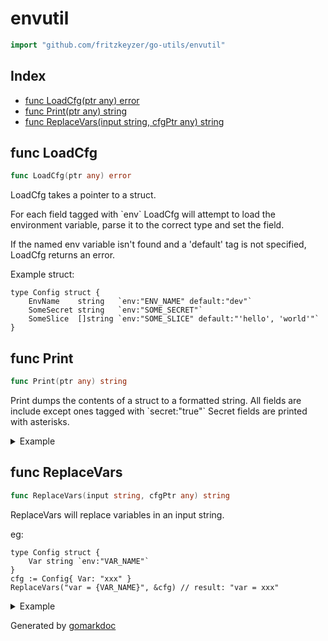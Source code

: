 <!-- Code generated by gomarkdoc. DO NOT EDIT -->

# envutil

```go
import "github.com/fritzkeyzer/go-utils/envutil"
```

## Index

- [func LoadCfg(ptr any) error](<#func-loadcfg>)
- [func Print(ptr any) string](<#func-print>)
- [func ReplaceVars(input string, cfgPtr any) string](<#func-replacevars>)


## func LoadCfg

```go
func LoadCfg(ptr any) error
```

LoadCfg takes a pointer to a struct.

For each field tagged with \`env\` LoadCfg will attempt to load the environment variable, parse it to the correct type and set the field.

If the named env variable isn't found and a 'default' tag is not specified, LoadCfg returns an error.

Example struct:

```
type Config struct {
	EnvName    string   `env:"ENV_NAME" default:"dev"`
	SomeSecret string   `env:"SOME_SECRET"`
	SomeSlice  []string `env:"SOME_SLICE" default:"'hello', 'world'"`
}
```

## func Print

```go
func Print(ptr any) string
```

Print dumps the contents of a struct to a formatted string. All fields are include except ones tagged with \`secret:"true"\` Secret fields are printed with asterisks.

<details><summary>Example</summary>
<p>

```go
package main

import (
	"fmt"
	"log"
	"os"

	"github.com/fritzkeyzer/go-utils/envutil"
)

func main() {
	if err := os.Setenv("SOME_SECRET", "spooky"); err != nil {
		log.Fatalln(err)
	}

	type Config struct {
		EnvName    string   `env:"ENV_NAME" default:"dev"`
		SomeSecret string   `env:"SOME_SECRET" secret:"true"`
		SomeSlice  []string `env:"SOME_SLICE" default:"'hello', 'world'"`
	}

	var cfg Config
	if err := envutil.LoadCfg(&cfg); err != nil {
		log.Fatalf("FATAL: %v", err)
	}

	fmt.Print(envutil.Print(&cfg))
}
```

#### Output

```
Config:
	EnvName: dev
	SomeSecret: '******' (SECRET)
	SomeSlice: ['hello' 'world']
```

</p>
</details>

## func ReplaceVars

```go
func ReplaceVars(input string, cfgPtr any) string
```

ReplaceVars will replace variables in an input string.

eg:

```
type Config struct {
	Var string `env:"VAR_NAME"`
}
cfg := Config{ Var: "xxx" }
ReplaceVars("var = {VAR_NAME}", &cfg) // result: "var = xxx"
```

<details><summary>Example</summary>
<p>

```go
package main

import (
	"fmt"
	"log"
	"os"

	"github.com/fritzkeyzer/go-utils/envutil"
)

func main() {
	if err := os.Setenv("SOME_SECRET", "spooky"); err != nil {
		log.Fatalln(err)
	}

	type Config struct {
		EnvName    string   `env:"ENV_NAME" default:"dev"`
		SomeSecret string   `env:"SOME_SECRET" secret:"true"`
		SomeSlice  []string `env:"SOME_SLICE" default:"'hello', 'world'"`
	}

	var cfg Config
	if err := envutil.LoadCfg(&cfg); err != nil {
		log.Fatalf("FATAL: %v", err)
	}

	someExampleString := "environment={ENV_NAME}, secret={SOME_SECRET}"
	replacedString := envutil.ReplaceVars(someExampleString, &cfg)

	fmt.Print(replacedString)
}
```

#### Output

```
environment=dev, secret=spooky
```

</p>
</details>



Generated by [gomarkdoc](<https://github.com/princjef/gomarkdoc>)
